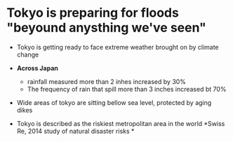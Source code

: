 # Tokyo is preparing for floods "beyound anysthing we've seen"
- Tokyo is getting ready to face extreme weather brought on by climate change 
- **Across Japan** 
	- rainfall measured more than 2 inhes increased by 30%
	- The frequency of rain that spill more than 3 inches increased bt 70%

- Wide areas of tokyo are sitting bellow sea level, protected by aging dikes 
- Tokyo is described as the riskiest metropolitan area in the world *Swiss Re, 2014 study of natural disaster risks *